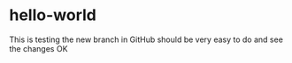 # hello-world
This is testing the new branch in GitHub
should be very easy to do
and see the changes
OK
